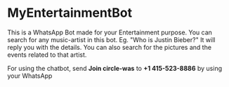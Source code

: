# MyEntertainmentBot

This is a WhatsApp Bot made for your Entertainment purpose.
You can search for any music-artist in this bot.
Eg. "Who is Justin Bieber?"
It will reply you with the details.
You can also search for the pictures and the events related to that artist.

For using the chatbot, send <b>Join circle-was</b> to <b>+1 415-523-8886</b> by using your WhatsApp
